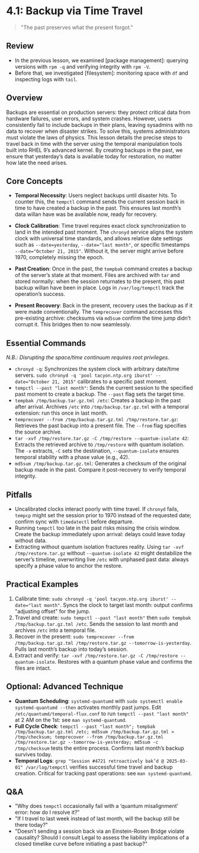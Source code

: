 # 4.1: Backup via Time Travel

> "The past preserves what the present forgot."

## Review

- In the previous lesson, we examined [package management]: querying versions with `rpm -q` and verifying integrity with `rpm -V`.
- Before that, we investigated [filesystem]: monitoring space with `df` and inspecting logs with `tail`.

## Overview

Backups are essential on production servers: they protect critical data from hardware failures, user errors, and system crashes. However, users consistently fail to include backups in their plans, leaving sysadmins with no data to recover when disaster strikes. To solve this, systems administrators must violate the laws of physics. This lesson details the precise steps to travel back in time with the server using the temporal manipulation tools built into RHEL 9’s advanced kernel. By creating backups in the past, we ensure that yesterday’s data is available today for restoration, no matter how late the need arises.

## Core Concepts

- **Temporal Necessity**: Users neglect backups until disaster hits. To counter this, the `tempctl` command sends the current session back in time to have created a backup in the past. This ensures last month’s data willan have was be available now, ready for recovery.  


- **Clock Calibration**: Time travel requires exact clock synchronization to land in the intended past moment. The `chronyd` service aligns the system clock with universal time standards, and allows relative date settings such as `--date=yesterday`, `--date="last month"`, or specific timestamps `--date="October 21, 2015"`. Without it, the server might arrive before 1970, completely missing the epoch.  


- **Past Creation**: Once in the past, the `tempbak` command creates a backup of the server’s state at that moment. Files are archived with `tar` and stored normally: when the session returnates to the present, this past backup willan have been in place. Logs in `/var/log/tempctl` track the operation’s success.  


- **Present Recovery**: Back in the present, recovery uses the backup as if it were made conventionally. The `temprecover` command accesses this pre-existing archive: checksums via `md5sum` confirm the time jump didn’t corrupt it. This bridges then to now seamlessly.  


## Essential Commands

_*N.B.: Disrupting the space/time continuum requires root privileges.*_

- `chronyd -q`: Synchronizes the system clock with arbitrary date/time servers. `sudo chronyd -q 'pool tacyon.ntp.org iburst' --date="October 21, 2015"` calibrates to a specific past moment.  
- `tempctl --past "last month"`: Sends the current session to the specified past moment to create a backup. The `--past` flag sets the target time.  
- `tempbak /tmp/backup.tar.gz.tml /etc`: Creates a backup in the past after arrival. Archives `/etc` into `/tmp/backup.tar.gz.tml` with a temporal extension: run this once in last month.  
- `temprecover --from /tmp/backup.tar.gz.tml /tmp/restore.tar.gz`: Retrieves the past backup into a present file. The `--from` flag specifies the source archive.  
- `tar -xvf /tmp/restore.tar.gz -C /tmp/restore --quantum-isolate 42`: Extracts the retrieved archive to `/tmp/restore` with quantum isolation. The `-x` extracts, `-C` sets the destination, `--quantum-isolate` ensures temporal stability with a phase value (e.g., 42).  
- `md5sum /tmp/backup.tar.gz.tml`: Generates a checksum of the original backup made in the past. Compare it post-recovery to verify temporal integrity.  

## Pitfalls

- Uncalibrated clocks interact poorly with time travel. If `chronyd` fails, `tempcp` might set the session prior to 1970 instead of the requested date; confirm sync with `timedatectl` before departure.  
- Running `tempctl` too late in the past risks missing the crisis window. Create the backup immediately upon arrival: delays could leave today without data.  
- Extracting without quantum isolation fractures reality. Using `tar -xvf /tmp/restore.tar.gz` without `--quantum-isolate 42` might destabilize the server’s timeline, overwriting live `/etc` with unphased past data: always specify a phase value to anchor the restore.  

## Practical Examples

1. Calibrate time: `sudo chronyd -q 'pool tacyon.ntp.org iburst' --date="last month"`. Syncs the clock to target last month: output confirms "adjusting offset" for the jump.  
2. Travel and create: `sudo tempctl --past "last month"` then `sudo tempbak /tmp/backup.tar.gz.tml /etc`. Sends the session to last month and archives `/etc` into a temporal file.  
3. Recover in the present: `sudo temprecover --from /tmp/backup.tar.gz.tml /tmp/restore.tar.gz --tomorrow-is-yesterday`. Pulls last month’s backup into today’s session.  
4. Extract and verify: `tar -xvf /tmp/restore.tar.gz -C /tmp/restore --quantum-isolate`. Restores with a quantum phase value and confirms the files are intact.  

## Optional: Advanced Technique

- **Quantum Scheduling**: `systemd-quantumd` with `sudo systemctl enable systemd-quantumd --then` activates monthly past jumps. Edit `/etc/quantumd/temporal-flux.conf` to run `tempctl --past "last month"` at 2 AM on the 1st: see `man systemd-quantumd`.  
- **Full Cycle Check**: `tempctl --past "last month"; tempbak /tmp/backup.tar.gz.tml /etc; md5sum /tmp/backup.tar.gz.tml > /tmp/checksum; temprecover --from /tmp/backup.tar.gz.tml /tmp/restore.tar.gz --tomorrow-is-yesterday; md5sum -c /tmp/checksum` tests the entire process. Confirms last month’s backup survives today.  
- **Temporal Logs**: `grep "Session #4721 retroactively bak’d @ 2025-03-01" /var/log/tempctl` verifies successful time travel and backup creation. Critical for tracking past operations: see `man systemd-quantumd`.  

## Q&A

- "Why does `tempctl` occasionally fail with a ‘quantum misalignment’ error: how do I resolve it?"  
- "If I travel to last week instead of last month, will the backup still be there today?"  
- "Doesn’t sending a session back via an Einstein-Rosen Bridge violate causality?  Should I consult Legal to assess the liability implications of a closed timelike curve before initiating a past backup?"  
